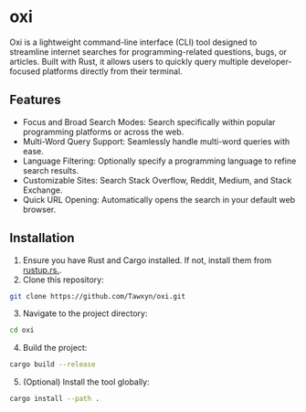# oxi

Oxi is a lightweight command-line interface (CLI) tool designed to streamline internet searches for programming-related questions, bugs, or articles. Built with Rust, it allows users to quickly query multiple developer-focused platforms directly from their terminal.

## Features
- Focus and Broad Search Modes: Search specifically within popular programming platforms or across the web.
- Multi-Word Query Support: Seamlessly handle multi-word queries with ease.
- Language Filtering: Optionally specify a programming language to refine search results.
- Customizable Sites: Search Stack Overflow, Reddit, Medium, and Stack Exchange.
- Quick URL Opening: Automatically opens the search in your default web browser.

## Installation
1. Ensure you have Rust and Cargo installed. If not, install them from [rustup.rs.](https://rustup.rs/).
2. Clone this repository:
```bash
git clone https://github.com/Tawxyn/oxi.git
```
3. Navigate to the project directory:
```bash
cd oxi
```
4. Build the project:
```bash
cargo build --release
```
5. (Optional) Install the tool globally:
```bash
cargo install --path .
```